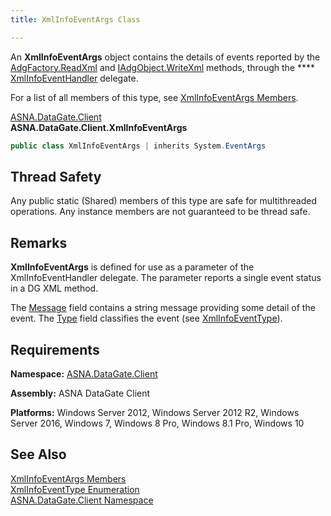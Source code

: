 ```yaml
---
title: XmlInfoEventArgs Class

---
```


An **XmlInfoEventArgs** object contains the details of events reported by the [ AdgFactory.ReadXml](adg-factory-class-read-xml-method2.html) and [IAdgObject.WriteXml](dcsIAdgObjectClassWriteXmlMethod2.html) methods, through the **** [XmlInfoEventHandler](xml-info-event-handler-delegate.html) delegate. 

For a list of all members of this type, see [ XmlInfoEventArgs Members](xml-info-event-args-members.html).

[ASNA.DataGate.Client](datagate-client-namespace.html) <br /> **ASNA.DataGate.Client.<span>XmlInfoEventArgs</span>** 
```cs
public class XmlInfoEventArgs | inherits System.EventArgs
```

## Thread Safety

Any public static (Shared) members of this type are safe for multithreaded operations. Any instance members are not guaranteed to be thread safe.
## Remarks

**XmlInfoEventArgs** is defined for use as a parameter of the XmlInfoEventHandler delegate. The parameter reports a single event status in a DG XML method.

The [Message](xml-info-event-args-class-message-field.html) field contains a string message providing some detail of the event. The [ Type](xml-info-event-args-class-type-field.html) field classifies the event (see [ XmlInfoEventType](xml-info-event-type-enumeration.html)).
## Requirements

**Namespace:** [ASNA.DataGate.Client](datagate-client-namespace.html) 

**Assembly:** ASNA DataGate Client

**Platforms:** Windows Server 2012, Windows Server 2012 R2, Windows Server 2016, Windows 7, Windows 8 Pro, Windows 8.1 Pro, Windows 10
## See Also


[XmlInfoEventArgs Members](xml-info-event-args-members.html)
      <br />
[XmlInfoEventType Enumeration](xml-info-event-type-enumeration.html) <br />
[ASNA.DataGate.Client Namespace](datagate-client-namespace.html)


